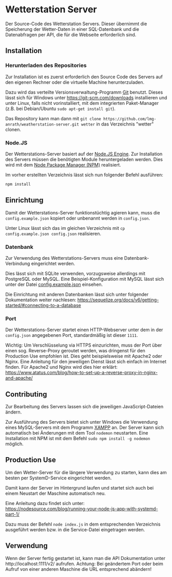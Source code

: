 # Wetterstation Server
Der Source-Code des Wetterstation Servers.
Dieser übernimmt die Speicherung der Wetter-Daten in einer SQL-Datenbank und die Datenabfragen per API, die für die Webseite erforderlich sind.

## Installation
### Herunterladen des Repositories
Zur Installation ist es zuerst erforderlich den Source Code des Servers auf den eigenen Rechner oder die virtuelle Machine herunterzuladen.

Dazu wird das verteilte Versionsverwaltung-Programm [Git](https://de.wikipedia.org/wiki/Git) benutzt. Dieses lässt sich für Windows unter https://git-scm.com/downloads installieren und unter Linux, falls nicht vorinstalliert, mit dem integrierten Paket-Manager (z.B. bei Debian/Ubuntu `sudo apt-get install git`).

Das Repository kann man dann mit `git clone https://github.com/lmg-anrath/weatherstation-server.git wetter` in das Verzeichnis "wetter" clonen.

### Node.JS
Der Wetterstations-Server basiert auf der [Node.JS Engine](https://nodejs.org/de).
Zur Installation des Servers müssen die benötigten Module heruntergeladen werden. Dies wird mit dem [Node Package Manager (NPM)](https://www.npmjs.com/) realisiert.

Im vorher erstellten Verzeichnis lässt sich nun folgender Befehl ausführen:
```bash
npm install
```

## Einrichtung
Damit der Wetterstations-Server funktionstüchtig agieren kann, muss die `config.example.json` kopiert oder unbenannt werden in `config.json`.

Unter Linux lässt sich das im gleichen Verzeichnis mit `cp config.example.json config.json` realisieren.

### Datenbank
Zur Verwendung des Wetterstations-Servers muss eine Datenbank-Verbindung eingerichtet werden.

Dies lässt sich mit SQLite verwenden, vorzugsweise allerdings mit PostgreSQL oder MySQL.
Eine Beispiel-Konfiguration mit MySQL lässt sich unter der Datei [config.example.json](./config.example.json) einsehen.

Die Einrichtung mit anderen Datenbanken lässt sich unter folgender Dokumentation weiter nachlesen: https://sequelize.org/docs/v6/getting-started/#connecting-to-a-database

### Port
Der Wetterstations-Server startet einen HTTP-Webserver unter dem in der `config.json` angegebenen Port, standardmäßig ist dieser `1111`.

Wichtig: Um Verschlüsselung via HTTPS einzurichten, muss der Port über einen sog. Reverse-Proxy geroutet werden, was dringenst für den Production Use empfohlen ist. Dies geht beispielsweise mit Apache2 oder Nginx. Eine Anleitung für den jeweiligen Dienst lässt sich einfach im Internet finden. Für Apache2 und Nginx wird dies hier erklärt: https://www.atatus.com/blog/how-to-set-up-a-reverse-proxy-in-nginx-and-apache/

## Contributing
Zur Bearbeitung des Servers lassen sich die jeweiligen JavaScript-Dateien ändern.

Zur Ausführung des Servers bietet sich unter Windows die Verwendung eines MySQL-Servers mit dem Programm [XAMPP](https://www.apachefriends.org/de/) an.
Der Server kann sich automatisch bei Änderungen mit dem Tool `nodemon` neustarten. Eine Installation mit NPM ist mit dem Befehl `sudo npm install -g nodemon` möglich.

## Production Use
Um den Wetter-Server für die längere Verwendung zu starten, kann dies am besten per SystemD-Service eingerichtet werden.

Damit kann der Server im Hintergrund laufen und startet sich auch bei einem Neustart der Maschine automatisch neu.

Eine Anleitung dazu findet sich unter: https://nodesource.com/blog/running-your-node-js-app-with-systemd-part-1/

Dazu muss der Befehl `node index.js` in dem entsprechenden Verzeichnis ausgeführt werden bzw. in die Service-Datei eingetragen werden.

## Verwendung
Wenn der Server fertig gestartet ist, kann man die API Dokumentation unter http://localhost:1111/v2/ aufrufen.
Achtung: Bei geändertem Port oder beim Aufruf von einer anderen Maschine die URL entsprechend abändern!
